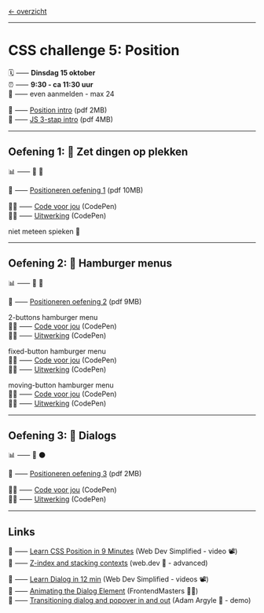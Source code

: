 [← overzicht](CHALLENGES.md)

---

# CSS challenge 5: Position

🗓️ ⸺ **Dinsdag 15 oktober**  
⏰ ⸺ **9:30 - ca 11:30 uur**  
🙋 ⸺ even aanmelden - max 24  


📗 ⸺
<a href="pres/FDND-2425-CSSchallenge5-Positioneren-intro.pdf" target="_blank" rel="noopener noreferrer">Position intro</a> 
(pdf 2MB)  
📗 ⸺
<a href="pres/FDND-2425-CSSchallenge5-JS-3stap-intro.pdf" target="_blank" rel="noopener noreferrer">JS 3-stap intro</a> 
(pdf 4MB)  

---

## Oefening 1: 🤝 Zet dingen op plekken

📊 ⸺ 🔵 🔴

📙 ⸺ 
<a href="pres/FDND-2425-CSSchallenge5-Positioneren-oefening1.pdf" target="_blank" rel="noopener noreferrer">Positioneren oefening 1</a> 
(pdf 10MB)

🧑‍💻 ⸺
<a href="https://codepen.io/shooft/pen/GRVWyZg" target="_blank" rel="noopener noreferrer">Code voor jou</a>
(CodePen)  
🧑‍💻 ⸺
<a href="https://codepen.io/shooft/pen/VwopZpb" target="_blank" rel="noopener noreferrer">Uitwerking</a>
(CodePen)

niet meteen spieken 🫣  

---

## Oefening 2: 🍔 Hamburger menus

📊 ⸺ 🔵 🔴

📙 ⸺ 
<a href="pres/FDND-2425-CSSchallenge5-Positioneren-oefening2.pdf" target="_blank" rel="noopener noreferrer">Positioneren oefening 2</a> 
(pdf 9MB)  

2-buttons hamburger menu  
🧑‍💻 ⸺
<a href="https://codepen.io/shooft/pen/qBerVXx" target="_blank" rel="noopener noreferrer">Code voor jou</a>
(CodePen)  
🧑‍💻 ⸺
<a href="https://codepen.io/shooft/pen/dyxvZzK" target="_blank" rel="noopener noreferrer">Uitwerking</a>
(CodePen) 

fixed-button hamburger menu  
🧑‍💻 ⸺
<a href="https://codepen.io/shooft/pen/poMepOV" target="_blank" rel="noopener noreferrer">Code voor jou</a>
(CodePen)  
🧑‍💻 ⸺
<a href="https://codepen.io/shooft/pen/eYqvyLP" target="_blank" rel="noopener noreferrer">Uitwerking</a>
(CodePen) 

moving-button hamburger menu  
🧑‍💻 ⸺
<a href="https://codepen.io/shooft/pen/qBerpgW" target="_blank" rel="noopener noreferrer">Code voor jou</a>
(CodePen)  
🧑‍💻 ⸺
<a href="https://codepen.io/shooft/pen/vYoxpwK" target="_blank" rel="noopener noreferrer">Uitwerking</a>
(CodePen) 

---

## Oefening 3: 💬 Dialogs

📊 ⸺ 🔴 ⚫️

📙 ⸺ 
<a href="pres/FDND-2425-CSSchallenge5-Positioneren-oefening3.pdf" target="_blank" rel="noopener noreferrer">Positioneren oefening 3</a> 
(pdf 2MB)

🧑‍💻 ⸺
<a href="https://codepen.io/shooft/pen/yLmMvwB" target="_blank" rel="noopener noreferrer">Code voor jou</a>
(CodePen)  
🧑‍💻 ⸺
<a href="https://codepen.io/shooft/pen/abeJbVq" target="_blank" rel="noopener noreferrer">Uitwerking</a>
(CodePen)

---
 
## Links
🎯 ⸺ [Learn CSS Position in 9 Minutes](https://youtu.be/jx5jmI0UlXU?si=X9XpV4TXoP9124bZ) (Web Dev Simplified - video 📽️)  
🎯 ⸺ [Z-index and stacking contexts](https://web.dev/learn/css/z-index) (web.dev 🦖 - advanced)  

🎯 ⸺ [Learn Dialog in 12 min](https://blog.webdevsimplified.com/2023-04/html-dialog/) (Web Dev Simplified - videos 📽️)   
🎯 ⸺ [Animating the Dialog Element](https://frontendmasters.com/blog/animating-dialog/) (FrontendMasters 🧑‍💻)   
🎯 ⸺ [Transitioning dialog and popover in and out](https://codepen.io/argyleink/pen/zYbQBOm) (Adam Argyle 🦖 - demo)   